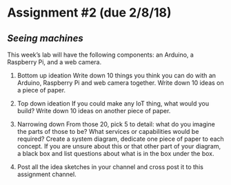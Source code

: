 # Assignment #2 (due 2/8/18)

*Seeing machines*
----------------------------------
This week’s lab will have the following components: an Arduino, a Raspberry Pi, and a web camera.

1.  Bottom up ideation
Write down 10 things you think you can do with an Arduino, Raspberry Pi and web camera together. Write down 10 ideas on a piece of paper.

2. Top down ideation
If you could make any IoT thing, what would you build? Write down 10 ideas on another piece of paper.

3. Narrowing down
From those 20, pick 5 to detail: what do you imagine the parts of those to be? What services or capabilities would be required? Create a system diagram, dedicate one piece of paper to each concept. If you are unsure about  this or that other part of your diagram, a black box and list questions about what is in the box under the box.
4. Post all the idea sketches in your channel and cross post it to this assignment channel.
